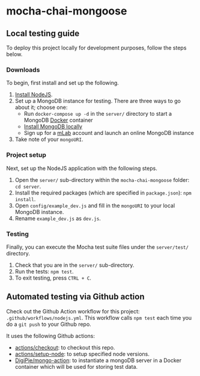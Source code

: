 # mocha-chai-mongoose

## Local testing guide

To deploy this project locally for development purposes, follow the steps below.

### Downloads

To begin, first install and set up the following.

1. [Install NodeJS](https://nodejs.org/en/).
2. Set up a MongoDB instance for testing. There are three ways to go about it; choose one:
    - Run `docker-compose up -d` in the `server/` directory to start a MongoDB [Docker](https://docs.docker.com/get-docker/) container
    - [Install MongoDB locally](https://www.evantay.com/docs/full-stack/mongodb/local-setup/)
    - Sign up for a [mLab](https://mlab.com/) account and launch an online MongoDB instance
3. Take note of your `mongoURI`.
### Project setup

Next, set up the NodeJS application with the following steps.

1. Open the `server/` sub-directory within the `mocha-chai-mongoose` folder: `cd server`.
2. Install the required packages (which are specified in `package.json`): `npm install`.
3. Open `config/example_dev.js` and fill in the `mongoURI` to your local MongoDB instance.
4. Rename `example_dev.js` as `dev.js`.

### Testing

Finally, you can execute the Mocha test suite files under the `server/test/` directory.

1. Check that you are in the `server/` sub-directory.
2. Run the tests: `npm test`.
4. To exit testing, press `CTRL + C`.

## Automated testing via Github action

Check out the Github Action workflow for this project: `.github/workflows/nodejs.yml`. This workflow calls `npm test` each time you do a `git push` to your Github repo.

It uses the following Github actions:

- [actions/checkout](https://github.com/actions/checkout): to checkout this repo.
- [actions/setup-node](https://github.com/actions/setup-node): to setup specified node versions.
- [DigiPie/mongo-action](https://github.com/DigiPie/mongo-action): to instantiate a mongoDB server in a Docker container which will be used for storing test data.